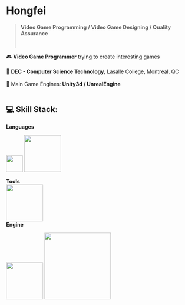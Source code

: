 # Hongfei
>**Video Game Programming / Video Game Designing / Quality Assurance**
>
></br>

🎮    **Video Game Programmer** trying to create interesting games </br></br>
📝    **DEC - Computer Science Technology**, Lasalle College, Montreal, QC </br></br>
🚀    Main Game Engines: **Unity3d / UnrealEngine** </br></br>




## 💻 Skill Stack:

<summary><b>Languages</b></summary>

  <img src="https://img.shields.io/badge/c%23-%23239120.svg?style=flat&logo=csharp&logoColor=white" width="45">   <img src="https://img.shields.io/badge/html5-%23E34F26.svg?style=flat&logo=html5&logoColor=white" width="100">

<summary><b>Tools</b></summary>
  <img src="https://img.shields.io/badge/jira?style=flat&logoColor=white" width="100"> 

<summary><b>Engine</b></summary>

  <img src="https://img.shields.io/badge/unity-%23000000.svg?style=flat&logo=unity&logoColor=white" width="100">  <img src="https://img.shields.io/badge/unrealengine-%23313131.svg?style=flat&logo=unrealengine&logoColor=white" width="180">
  
  
